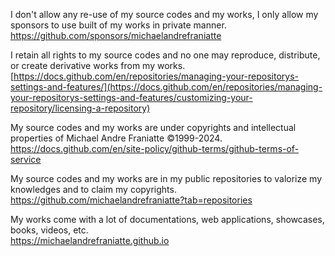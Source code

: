 ﻿  
I don't allow any re-use of my source codes and my works, I only allow my sponsors to use built of my works in private manner.  
https://github.com/sponsors/michaelandrefraniatte  
  
I retain all rights to my source codes and no one may reproduce, distribute, or create derivative works from my works.  
[https://docs.github.com/en/repositories/managing-your-repositorys-settings-and-features/](https://docs.github.com/en/repositories/managing-your-repositorys-settings-and-features/customizing-your-repository/licensing-a-repository)  
  
My source codes and my works are under copyrights and intellectual properties of Michael Andre Franiatte ©1999-2024.  
https://docs.github.com/en/site-policy/github-terms/github-terms-of-service  
  
My source codes and my works are in my public repositories to valorize my knowledges and to claim my copyrights.  
https://github.com/michaelandrefraniatte?tab=repositories  
  
My works come with a lot of documentations, web applications, showcases, books, videos, etc.  
https://michaelandrefraniatte.github.io  
  